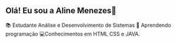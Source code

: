 ## Olá! Eu sou a Aline Menezes👋
📚 Estudante Análise e Desenvolvimento de Sistemas 
🧠 Aprendendo programação 
💻Conhecimentos em HTML CSS e JAVA. 
  
